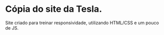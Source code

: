 # Cópia do site da Tesla.

Site criado para treinar responsividade, utilizando HTML/CSS e um pouco de JS.


